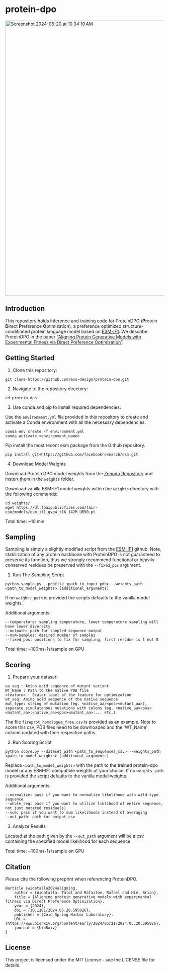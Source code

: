 # protein-dpo

<img width="875" alt="Screenshot 2024-05-20 at 10 34 10 AM" src="https://github.com/evo-design/protein-dpo/assets/63631602/66f67770-0d84-4a28-aa12-36bc2fbc9a52">

## Introduction

This repository holds inference and training code for ProteinDPO (**P**rotein **D**irect **P**reference **O**ptimization), a preference optimized structure-conditioned protein language model based on [ESM-IF1](https://github.com/facebookresearch/esm/tree/main/esm/inverse_folding). We describe ProteinDPO in the paper [“Aligning Protein Generative Models with Experimental Fitness via Direct Preference Optimization”](https://www.biorxiv.org/content/early/2024/05/21/2024.05.20.595026).


## Getting Started 

1. Clone this repository:

```
git clone https://github.com/evo-design/protein-dpo.git
```
2. Navigate to the repository directory:

```
cd protein-dpo
```

3. Use conda and pip to install required dependencies:

Use the `environment.yml` file provided in this repository to create and activate a Conda environment with all the necessary dependencies.

```
conda env create -f environment.yml
conda activate <environment_name>
```

Pip install the most recent esm package from the Github repository.

```
pip install git+https://github.com/facebookresearch/esm.git
```

4. Download Model Weights

Download Protein DPO model weights from the [Zenodo Repository](https://doi.org/10.5281/zenodo.11218181) and instert them in the `weights` folder.

Download vanilla ESM-IF1 model weights within the `weights` directory with the following commands:

```
cd weights/
wget https://dl.fbaipublicfiles.com/fair-esm/models/esm_if1_gvp4_t16_142M_UR50.pt
```

Total time: ~10 min

## Sampling

Sampling is simply a slightly modified script from the [ESM-IF1](https://github.com/facebookresearch/esm/tree/main/esm/inverse_folding) github. Note, stabilization of any protein backbone with ProteinDPO is not guaranteed to preserve its function, thus we strongly recommend functional or heavily conserved residues be preserved with the `--fixed_pos` argument.

1. Run The Sampling Script

```
python sample.py --pdbfile <path_to_input_pdb> --weights_path <path_to_model_weights> [additional_arguments]
```

If no `weights_path` is provided the scripts defaults to the vanilla model weights.

Additional arguments:

```
--temperature: sampling temperature, lower temperature sampling will have lower diversity
--outpath: path for sampled sequence output
--num-samples: desired number of samples
--fixed_pos: positions to fix for sampling, first residue is 1 not 0
```

Total time: ~100ms-1s/sample on GPU

## Scoring

1. Prepare your dataset:

```
aa_seq : Amino acid sequence of mutant variant
WT_Name : Path to the native PDB file 
<feature> : Scalar label of the feature for optimization
wt_seq: Amino acid sequence of the native sequence
mut_type: string of mutation (eg. <native_aa><pos><mutant_aa>), separate simulatenous mutations with colons (eg. <native_aa><pos><mutant_aa>:<native_aa><pos><mutant_aa>:... etc.)
```

The file `fireprot_homologue_free.csv` is provided as an example. Note to score this csv, PDB files need to be downloaded and the 'WT_Name' column updated with their respective paths. 

2. Run Scoring Script

```
python score.py --dataset_path <path_to_sequences_csv> --weights_path <path_to_model_weights> [additional_arguments]
```

Replace `<path_to_model_weights>` with the path to the trained protein-dpo model or any ESM-IF1 compatible weights of your choice. If no `weights_path` is provided the script defaults to the vanilla model weights.

Additional arguments:

```
--normalize: pass if you want to normalize likelihood with wild-type sequence
--whole_seq: pass if you want to utilize liklihood of entire sequence, not just mutated residue(s)
--sum: pass if you want to sum likelihoods instead of averaging
--out_path: path for output csv
```

3. Analyze Results

Located at the path given by the `--out_path` argument will be a csv containing the specified model likelihood for each sequence.

Total time: ~100ms-1s/sample on GPU

## Citation

Please cite the following preprint when referencing ProteinDPO.

```
@article {widatalla2024aligning,
	author = {Widatalla, Talal and Rafailov, Rafael and Hie, Brian},
	title = {Aligning protein generative models with experimental fitness via Direct Preference Optimization},
	year = {2024},
	doi = {10.1101/2024.05.20.595026},
	publisher = {Cold Spring Harbor Laboratory},
	URL = {https://www.biorxiv.org/content/early/2024/05/21/2024.05.20.595026},
	journal = {bioRxiv}
}
```

## License
This project is licensed under the MIT License - see the LICENSE file for details.

